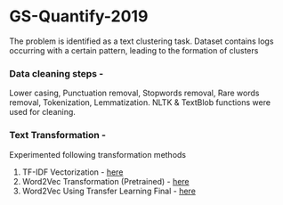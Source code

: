 # GS-Quantify-2019
The problem is identified as a text clustering task.
Dataset contains logs occurring with a certain pattern, leading to the formation of clusters

### Data cleaning steps - 
Lower casing, Punctuation removal, Stopwords removal, Rare words removal, Tokenization, Lemmatization. NLTK & TextBlob functions were used for cleaning.

### Text Transformation - 
Experimented following transformation methods
1. TF-IDF Vectorization - [here](https://github.com/pranavpawar3/GS-Quantify-2019/blob/master/Final_Code_pretrained.ipynb)
2. Word2Vec Transformation (Pretrained) - [here](https://github.com/pranavpawar3/GS-Quantify-2019/blob/master/Final_Code_transfer_pretrained.ipynb)
3. Word2Vec Using Transfer Learning Final - [here](https://github.com/pranavpawar3/GS-Quantify-2019/blob/master/Final_Code_transfer_learning.ipynb)
